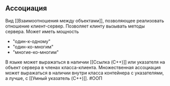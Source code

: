 ## Ассоциация
Вид [[Взаимоотношения между объектами]], позволяющее реализовать отношение клиент-сервер. Позволяет клинту вызывать методы сервера. 
Может иметь мощность
+ "один-к-одному"
+ "один-ко-многим"
+ "многие-ко-многим"

В языке может выражаться в наличии [[Ссылка (C++)]] или указателя на объект сервера в членах класса-клиента.
Множественная ассоциация может выражаться в наличии внутри класса контейнера с указателями, а лучше, с [[Умный указатель (C++)]].
#ООП